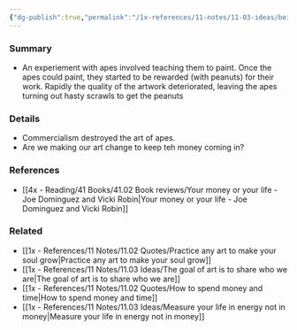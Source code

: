 ```yaml
---
{"dg-publish":true,"permalink":"/1x-references/11-notes/11-03-ideas/being-paid-destroyed-the-art-of-apes/","title":"Being paid destroyed the art of apes","created":"2024-02-14T20:18:35.472+03:00","updated":"2024-02-14T20:18:35.472+03:00"}
---
```



### Summary
- An experiement with apes involved teaching them to paint. Once the apes could paint, they started to be rewarded (with peanuts) for their work. Rapidly the quality of the artwork deteriorated, leaving the apes turning out hasty scrawls to get the peanuts

### Details
- Commercialism destroyed the art of apes.
- Are we making our art change to keep teh money coming in?

### References
- [[4x - Reading/41 Books/41.02 Book reviews/Your money or your life - Joe Dominguez and Vicki Robin\|Your money or your life - Joe Dominguez and Vicki Robin]]

### Related
- [[1x - References/11 Notes/11.02 Quotes/Practice any art to make your soul grow\|Practice any art to make your soul grow]]
- [[1x - References/11 Notes/11.03 Ideas/The goal of art is to share who we are\|The goal of art is to share who we are]]
- [[1x - References/11 Notes/11.02 Quotes/How to spend money and time\|How to spend money and time]]
- [[1x - References/11 Notes/11.03 Ideas/Measure your life in energy not in money\|Measure your life in energy not in money]]